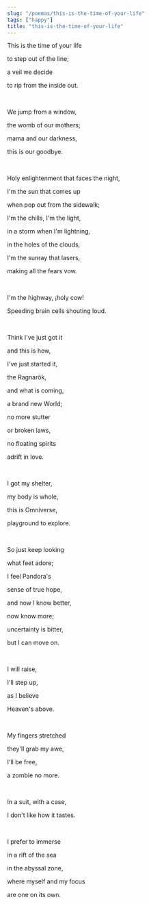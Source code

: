 ```yaml
---
slug: "/poemas/this-is-the-time-of-your-life"
tags: ["happy"]
title: "this-is-the-time-of-your-life"
---
```

This is the time of your life

to step out of the line;

a veil we decide

to rip from the inside out.

&nbsp;

We jump from a window,

the womb of our mothers;

mama and our darkness,

this is our goodbye.

&nbsp;

Holy enlightenment that faces the night,

I'm the sun that comes up

when pop out from the sidewalk;

I'm the chills, I'm the light,

in a storm when I'm lightning,

in the holes of the clouds,

I'm the sunray that lasers,

making all the fears vow.

&nbsp;

I'm the highway, ¡holy cow!

Speeding brain cells shouting loud.

&nbsp;

Think I've just got it

and this is how,

I've just started it,

the Ragnarök,

and what is coming,

a brand new World;

no more stutter

or broken laws,

no floating spirits

adrift in love.

&nbsp;

I got my shelter,

my body is whole,

this is Omniverse,

playground to explore.

&nbsp;

So just keep looking

what feet adore;

I feel Pandora's

sense of true hope,

and now I know better,

now know more;

uncertainty is bitter,

but I can move on.

&nbsp;

I will raise,

I'll step up, 

as I believe

Heaven's above.

&nbsp;

My fingers stretched

they'll grab my awe,

I'll be free,

a zombie no more.

&nbsp;

In a suit, with a case,

I don't like how it tastes.

&nbsp;

I prefer to immerse

in a rift of the sea

in the abyssal zone,

where myself and my focus

are one on its own.